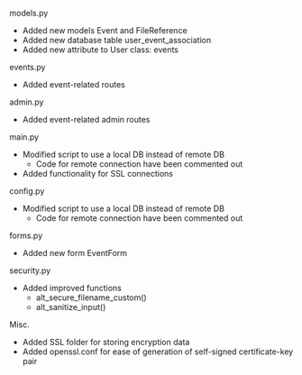 models.py
- Added new models Event and FileReference
- Added new database table user_event_association
- Added new attribute to User class: events

events.py
- Added event-related routes

admin.py
- Added event-related admin routes

main.py
- Modified script to use a local DB instead of remote DB
    - Code for remote connection have been commented out
- Added functionality for SSL connections

config.py
- Modified script to use a local DB instead of remote DB
    - Code for remote connection have been commented out

forms.py
- Added new form EventForm

security.py
- Added improved functions
    - alt_secure_filename_custom()
    - alt_sanitize_input()

Misc.
- Added SSL folder for storing encryption data
- Added openssl.conf for ease of generation of self-signed certificate-key pair
